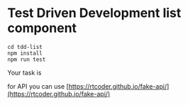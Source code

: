 # Test Driven Development list component

    cd tdd-list
    npm install
    npm run test

Your task is

for API you can use [https://rtcoder.github.io/fake-api/](https://rtcoder.github.io/fake-api/)
